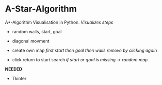 # A-Star-Algorithm
 A*-Algorithm Visualisation in Python.
*Visualizes steps*

* random walls, start, goal
* diagonal movment

* create own map
    *first start*
    *then goal*
    *then walls*
    *remove by clicking again*
* click return to start search
    *if start or goal is missing -> random map*

**NEEDED**
* Tkinter
